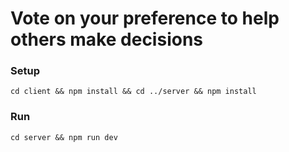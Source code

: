 # Vote on your preference to help others make decisions


### Setup
`cd client && npm install && cd ../server && npm install`

### Run
`cd server && npm run dev`
